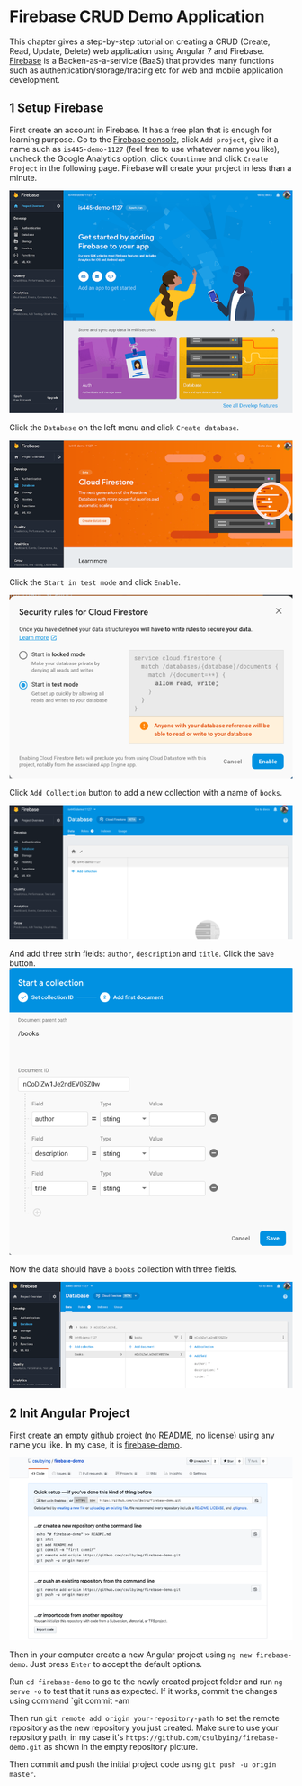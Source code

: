 # Firebase CRUD Demo Application

This chapter gives a step-by-step tutorial on creating a CRUD (Create, Read, Update, Delete) web application using Angular 7 and Firebase. [Firebase](https://firebase.google.com/) is a Backen-as-a-service (BaaS) that provides many functions such as authentication/storage/tracing etc for web and mobile application development.

## 1 Setup Firebase

First create an account in Firebase. It has a free plan that is enough for learning purpose. Go to the [Firebase console](https://firebase.google.com/), click `Add project`, give it a name such as `is445-demo-1127` (feel free to use whatever name you like), uncheck the Google Analytics option, click `Countinue` and click `Create Project` in the following page. Firebase will create your project in less than a minute.

![Adding Firebase to your app](./firebase-01.png)

Click the `Database` on the left menu and click `Create database`.

![Create database](./firebase-02.png)

Click the `Start in test mode` and click `Enable`.

![Start in test mode](./firebase-03.png)

Click `Add Collection` button to add a new collection with a name of `books`.

![Add Collection](./firebase-04.png)

And add three strin fields: `author`, `description` and `title`. Click the `Save` button.
![Add Fields](./firebase-05.png)

Now the data should have a `books` collection with three fields.

![Collection and Fields](./firebase-06.png)

## 2 Init Angular Project

First create an empty github project (no README, no license) using any name you like. In my case, it is [firebase-demo](https://github.com/csulbying/firebase-demo).

![Empty repository](./github-01.png)

Then in your computer create a new Angular project using `ng new firebase-demo`. Just press `Enter` to accept the default options.

Run `cd firebase-demo` to go to the newly created project folder and run `ng serve -o` to test that it runs as expected. If it works, commit the changes using command `git commit -am

Then run `git remote add origin your-repository-path` to set the remote repository as the new repository you just created. Make sure to use your repository path, in my case it's `https://github.com/csulbying/firebase-demo.git` as shown in the empty repository picture.

Then commit and push the initial project code using `git push -u origin master`.
